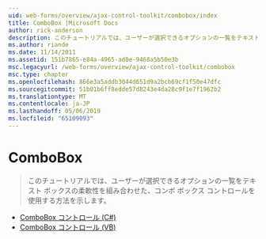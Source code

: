 ```yaml
---
uid: web-forms/overview/ajax-control-toolkit/combobox/index
title: ComboBox |Microsoft Docs
author: rick-anderson
description: このチュートリアルでは、ユーザーが選択できるオプションの一覧をテキスト ボックスの柔軟性を組み合わせた、コンボ ボックス コントロールを使用する方法を示します。
ms.author: riande
ms.date: 11/14/2011
ms.assetid: 151b7865-e84a-4965-ad0e-9468a5b50e3b
msc.legacyurl: /web-forms/overview/ajax-control-toolkit/combobox
msc.type: chapter
ms.openlocfilehash: 866e3a5addb3044d651d9a2bcb69cf1f50e47dfc
ms.sourcegitcommit: 51b01b6ff8edde57d8243e4da28c9f1e7f1962b2
ms.translationtype: MT
ms.contentlocale: ja-JP
ms.lasthandoff: 05/06/2019
ms.locfileid: "65109093"
---
```

# <a name="combobox"></a>ComboBox

> このチュートリアルでは、ユーザーが選択できるオプションの一覧をテキスト ボックスの柔軟性を組み合わせた、コンボ ボックス コントロールを使用する方法を示します。

- [ComboBox コントロール (C#)](how-do-i-use-the-combobox-control-cs.md)
- [ComboBox コントロール (VB)](how-do-i-use-the-combobox-control-vb.md)
